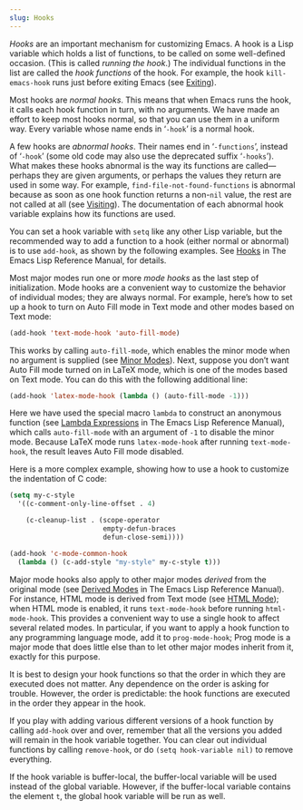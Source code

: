 ```yaml
---
slug: Hooks
---
```


*Hooks* are an important mechanism for customizing Emacs. A hook is a Lisp variable which holds a list of functions, to be called on some well-defined occasion. (This is called *running the hook*.) The individual functions in the list are called the *hook functions* of the hook. For example, the hook `kill-emacs-hook` runs just before exiting Emacs (see [Exiting](Exiting)).

Most hooks are *normal hooks*. This means that when Emacs runs the hook, it calls each hook function in turn, with no arguments. We have made an effort to keep most hooks normal, so that you can use them in a uniform way. Every variable whose name ends in ‘`-hook`’ is a normal hook.

A few hooks are *abnormal hooks*. Their names end in ‘`-functions`’, instead of ‘`-hook`’ (some old code may also use the deprecated suffix ‘`-hooks`’). What makes these hooks abnormal is the way its functions are called—perhaps they are given arguments, or perhaps the values they return are used in some way. For example, `find-file-not-found-functions` is abnormal because as soon as one hook function returns a non-`nil` value, the rest are not called at all (see [Visiting](Visiting)). The documentation of each abnormal hook variable explains how its functions are used.

You can set a hook variable with `setq` like any other Lisp variable, but the recommended way to add a function to a hook (either normal or abnormal) is to use `add-hook`, as shown by the following examples. See [Hooks](https://www.gnu.org/software/emacs/manual/html_mono/elisp.html#Hooks) in The Emacs Lisp Reference Manual, for details.

Most major modes run one or more *mode hooks* as the last step of initialization. Mode hooks are a convenient way to customize the behavior of individual modes; they are always normal. For example, here’s how to set up a hook to turn on Auto Fill mode in Text mode and other modes based on Text mode:

```lisp
(add-hook 'text-mode-hook 'auto-fill-mode)
```

This works by calling `auto-fill-mode`, which enables the minor mode when no argument is supplied (see [Minor Modes](Minor-Modes)). Next, suppose you don’t want Auto Fill mode turned on in LaTeX mode, which is one of the modes based on Text mode. You can do this with the following additional line:

```lisp
(add-hook 'latex-mode-hook (lambda () (auto-fill-mode -1)))
```

Here we have used the special macro `lambda` to construct an anonymous function (see [Lambda Expressions](https://www.gnu.org/software/emacs/manual/html_mono/elisp.html#Lambda-Expressions) in The Emacs Lisp Reference Manual), which calls `auto-fill-mode` with an argument of `-1` to disable the minor mode. Because LaTeX mode runs `latex-mode-hook` after running `text-mode-hook`, the result leaves Auto Fill mode disabled.

Here is a more complex example, showing how to use a hook to customize the indentation of C code:

```lisp
(setq my-c-style
  '((c-comment-only-line-offset . 4)
```

```lisp
    (c-cleanup-list . (scope-operator
                       empty-defun-braces
                       defun-close-semi))))
```



```lisp
(add-hook 'c-mode-common-hook
  (lambda () (c-add-style "my-style" my-c-style t)))
```

Major mode hooks also apply to other major modes *derived* from the original mode (see [Derived Modes](https://www.gnu.org/software/emacs/manual/html_mono/elisp.html#Derived-Modes) in The Emacs Lisp Reference Manual). For instance, HTML mode is derived from Text mode (see [HTML Mode](HTML-Mode)); when HTML mode is enabled, it runs `text-mode-hook` before running `html-mode-hook`. This provides a convenient way to use a single hook to affect several related modes. In particular, if you want to apply a hook function to any programming language mode, add it to `prog-mode-hook`; Prog mode is a major mode that does little else than to let other major modes inherit from it, exactly for this purpose.

It is best to design your hook functions so that the order in which they are executed does not matter. Any dependence on the order is asking for trouble. However, the order is predictable: the hook functions are executed in the order they appear in the hook.

If you play with adding various different versions of a hook function by calling `add-hook` over and over, remember that all the versions you added will remain in the hook variable together. You can clear out individual functions by calling `remove-hook`, or do `(setq hook-variable nil)` to remove everything.

If the hook variable is buffer-local, the buffer-local variable will be used instead of the global variable. However, if the buffer-local variable contains the element `t`, the global hook variable will be run as well.

